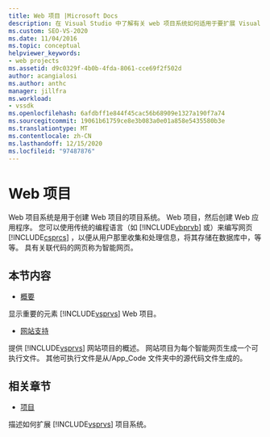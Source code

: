 ```yaml
---
title: Web 项目 |Microsoft Docs
description: 在 Visual Studio 中了解有关 web 项目系统如何适用于要扩展 Visual Studio 的开发人员的内部详细信息。
ms.custom: SEO-VS-2020
ms.date: 11/04/2016
ms.topic: conceptual
helpviewer_keywords:
- web projects
ms.assetid: d9c0329f-4b0b-4fda-8061-cce69f2f502d
author: acangialosi
ms.author: anthc
manager: jillfra
ms.workload:
- vssdk
ms.openlocfilehash: 6afdbff1e844f45cac56b68909e1327a190f7a74
ms.sourcegitcommit: 19061b61759ce8e3b083a0e01a858e5435580b3e
ms.translationtype: MT
ms.contentlocale: zh-CN
ms.lasthandoff: 12/15/2020
ms.locfileid: "97487876"
---
```

# <a name="web-projects"></a>Web 项目
Web 项目系统是用于创建 Web 项目的项目系统。 Web 项目，然后创建 Web 应用程序。 您可以使用传统的编程语言（如 [!INCLUDE[vbprvb](../../code-quality/includes/vbprvb_md.md)] 或）来编写网页 [!INCLUDE[csprcs](../../data-tools/includes/csprcs_md.md)] ，以便从用户那里收集和处理信息，将其存储在数据库中，等等。 具有关联代码的网页称为智能网页。

## <a name="in-this-section"></a>本节内容
- [概要](../../extensibility/internals/web-project-essentials.md)

 显示重要的元素 [!INCLUDE[vsprvs](../../code-quality/includes/vsprvs_md.md)] Web 项目。

- [网站支持](../../extensibility/internals/web-site-support.md)

 提供 [!INCLUDE[vsprvs](../../code-quality/includes/vsprvs_md.md)] 网站项目的概述。 网站项目为每个智能网页生成一个可执行文件。 其他可执行文件是从/App_Code 文件夹中的源代码文件生成的。

## <a name="related-sections"></a>相关章节
- [项目](../../extensibility/internals/projects.md)

 描述如何扩展 [!INCLUDE[vsprvs](../../code-quality/includes/vsprvs_md.md)] 项目系统。
